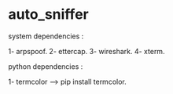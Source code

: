 # auto_sniffer

system dependencies : 

1- arpspoof.
2- ettercap.
3- wireshark.
4- xterm.

python dependencies : 

1- termcolor --> pip install termcolor.
